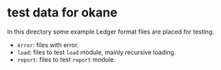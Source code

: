 # test data for okane

In this directory some example Ledger format files are placed for testing.

* `error`: files with error.
* `load`: files to test `load` module, mainly recursive loading.
* `report`: files to test `report` module.

